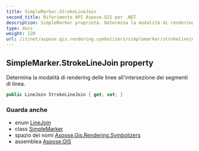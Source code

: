 ```yaml
---
title: SimpleMarker.StrokeLineJoin
second_title: Riferimento API Aspose.GIS per .NET
description: SimpleMarker proprietà. Determina la modalità di rendering delle linee allintersezione dei segmenti di linea.
type: docs
weight: 120
url: /it/net/aspose.gis.rendering.symbolizers/simplemarker/strokelinejoin/
---
```

## SimpleMarker.StrokeLineJoin property

Determina la modalità di rendering delle linee all'intersezione dei segmenti di linea.

```csharp
public LineJoin StrokeLineJoin { get; set; }
```

### Guarda anche

* enum [LineJoin](../../../aspose.gis.rendering/linejoin/)
* class [SimpleMarker](../)
* spazio dei nomi [Aspose.Gis.Rendering.Symbolizers](../../simplemarker/)
* assemblea [Aspose.GIS](../../../)


